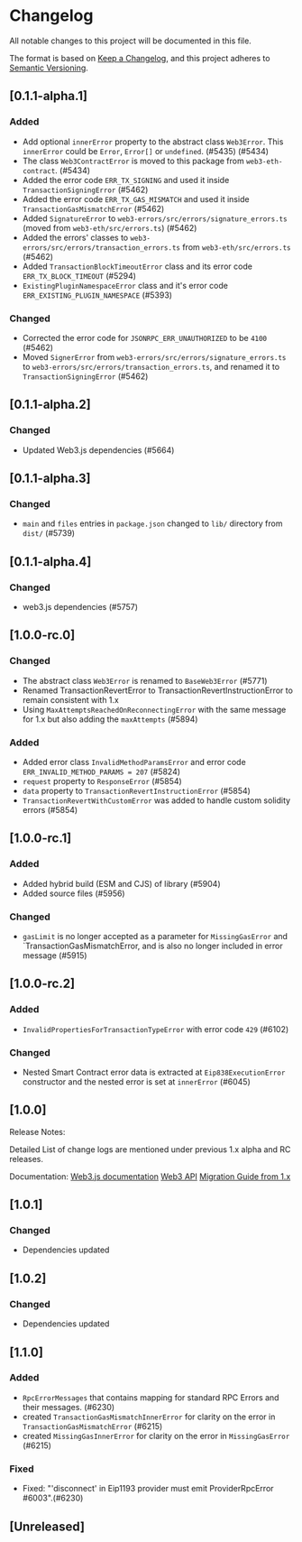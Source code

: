 # Changelog

All notable changes to this project will be documented in this file.

The format is based on [Keep a Changelog](https://keepachangelog.com/en/1.0.0/),
and this project adheres to [Semantic Versioning](https://semver.org/spec/v2.0.0.html).

<!-- EXAMPLE

## [1.0.0]

### Added

- I've added feature XY (#1000)

### Changed

- I've cleaned up XY (#1000)

### Deprecated

- I've deprecated XY (#1000)

### Removed

- I've removed XY (#1000)

### Fixed

- I've fixed XY (#1000)

### Security

- I've improved the security in XY (#1000)

-->

## [0.1.1-alpha.1]

### Added

-   Add optional `innerError` property to the abstract class `Web3Error`. This `innerError` could be `Error`, `Error[]` or `undefined`. (#5435) (#5434)
-   The class `Web3ContractError` is moved to this package from `web3-eth-contract`. (#5434)
-   Added the error code `ERR_TX_SIGNING` and used it inside `TransactionSigningError` (#5462)
-   Added the error code `ERR_TX_GAS_MISMATCH` and used it inside `TransactionGasMismatchError` (#5462)
-   Added `SignatureError` to `web3-errors/src/errors/signature_errors.ts` (moved from `web3-eth/src/errors.ts`) (#5462)
-   Added the errors' classes to `web3-errors/src/errors/transaction_errors.ts` from `web3-eth/src/errors.ts` (#5462)
-   Added `TransactionBlockTimeoutError` class and its error code `ERR_TX_BLOCK_TIMEOUT` (#5294)
-   `ExistingPluginNamespaceError` class and it's error code `ERR_EXISTING_PLUGIN_NAMESPACE` (#5393)

### Changed

-   Corrected the error code for `JSONRPC_ERR_UNAUTHORIZED` to be `4100` (#5462)
-   Moved `SignerError` from `web3-errors/src/errors/signature_errors.ts` to `web3-errors/src/errors/transaction_errors.ts`, and renamed it to `TransactionSigningError` (#5462)

## [0.1.1-alpha.2]

### Changed

-   Updated Web3.js dependencies (#5664)

## [0.1.1-alpha.3]

### Changed

-   `main` and `files` entries in `package.json` changed to `lib/` directory from `dist/` (#5739)

## [0.1.1-alpha.4]

### Changed

-   web3.js dependencies (#5757)

## [1.0.0-rc.0]

### Changed

-   The abstract class `Web3Error` is renamed to `BaseWeb3Error` (#5771)
-   Renamed TransactionRevertError to TransactionRevertInstructionError to remain consistent with 1.x
-   Using `MaxAttemptsReachedOnReconnectingError` with the same message for 1.x but also adding the `maxAttempts` (#5894)

### Added

-   Added error class `InvalidMethodParamsError` and error code `ERR_INVALID_METHOD_PARAMS = 207` (#5824)
-   `request` property to `ResponseError` (#5854)
-   `data` property to `TransactionRevertInstructionError` (#5854)
-   `TransactionRevertWithCustomError` was added to handle custom solidity errors (#5854)

## [1.0.0-rc.1]

### Added

-   Added hybrid build (ESM and CJS) of library (#5904)
-   Added source files (#5956)

### Changed

-   `gasLimit` is no longer accepted as a parameter for `MissingGasError` and `TransactionGasMismatchError, and is also no longer included in error message (#5915)

## [1.0.0-rc.2]

### Added

-   `InvalidPropertiesForTransactionTypeError` with error code `429` (#6102)

### Changed

-   Nested Smart Contract error data is extracted at `Eip838ExecutionError` constructor and the nested error is set at `innerError` (#6045)

## [1.0.0]

Release Notes:

Detailed List of change logs are mentioned under previous 1.x alpha and RC releases.

Documentation:
[Web3.js documentation](https://docs.web3js.org/)
[Web3 API](https://docs.web3js.org/api)
[Migration Guide from 1.x](https://docs.web3js.org/guides/web3_upgrade_guide/x/)

## [1.0.1]

### Changed

-   Dependencies updated

## [1.0.2]

### Changed

-   Dependencies updated

## [1.1.0]

### Added

-   `RpcErrorMessages` that contains mapping for standard RPC Errors and their messages. (#6230)
-   created `TransactionGasMismatchInnerError` for clarity on the error in `TransactionGasMismatchError` (#6215)
-   created `MissingGasInnerError` for clarity on the error in `MissingGasError` (#6215)

### Fixed

-   Fixed: "'disconnect' in Eip1193 provider must emit ProviderRpcError #6003".(#6230)

## [Unreleased]

